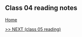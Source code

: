 ## Class 04 reading notes

[Home](https://wondwosentsige.github.io/code-201-reading-notes/Home)


























[>> NEXT (class 05 reading)](https://wondwosentsige.github.io/code-201-reading-notes/class-05)


